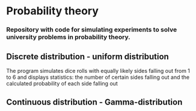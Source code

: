 # Probability theory
### Repository with code for simulating experiments to solve university problems in probability theory.
## Discrete distribution - uniform distribution
The program simulates dice rolls with equally likely sides falling out from 1 to 6 and displays statistics: the number of certain sides falling out and the calculated probability of each side falling out
## Continuous distribution - Gamma-distribution
